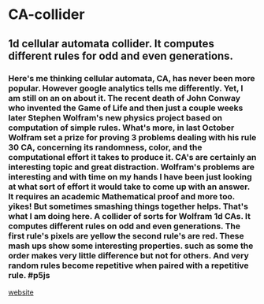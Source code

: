 # CA-collider
## 1d cellular automata collider. It computes different rules for odd and even generations.
### Here's me thinking cellular automata, CA, has never been more popular.  However google analytics tells me differently. Yet, I am still on an on about it.  The recent death of John Conway who invented the Game of Life and then just a couple weeks later Stephen Wolfram's new physics project based on computation of simple rules.  What's more, in last October Wolfram set a prize for proving 3 problems dealing with his rule 30 CA, concerning its randomness, color, and the computational effort it takes to produce it.  CA's are certainly an interesting topic and great distraction. Wolfram's problems are interesting and with time on my hands I have been just looking at what sort of effort it would take to come up with an answer. It requires an academic Mathematical proof and more too. yikes!  But sometimes smashing things together helps.  That's what I am doing here.  A collider of sorts for Wolfram 1d CAs. It computes different rules on odd and even generations.  The first rule's pixels are yellow the second rule's are red.  These mash ups show some interesting properties. such as some the order makes very little difference but not for others.   And very random rules become repetitive when paired with a repetitive rule.   #p5js 

[website](https://greggelong.github.io/CA-collider/)
